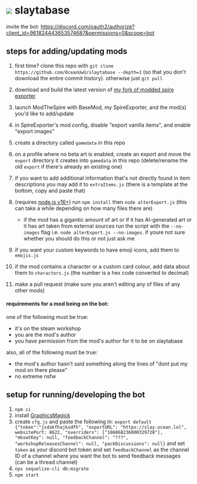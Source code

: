 # ![](static/favicon.ico) slaytabase

invite the bot: https://discord.com/oauth2/authorize?client_id=961824443653574687&permissions=0&scope=bot

## steps for adding/updating mods

1. first time? clone this repo with `git clone https://github.com/OceanUwU/slaytabase --depth=1` (so that you don't download the entire commit history). otherwise just `git pull`
2. download and build the latest version of [my fork of modded spire exporter](https://github.com/OceanUwU/sts-exporter)
3. launch ModTheSpire with BaseMod, my SpireExporter, and the mod(s) you'd like to add/update
4. in SpireExporter's mod config, disable "export vanilla items", and enable "export images"
5. create a directory called `gamedata` in this repo
6. on a profile where no beta art is enabled, create an export and move the `export` directory it creates into `gamedata` in this repo (delete/rename the old `export` if there's already an existing one)
7. if you want to add additional information that's not directly found in item descriptions you may add it to `extraItems.js` (there is a template at the bottom, copy and paste that)
8. (requires [node.js v16+](https://nodejs.org/en/download/)) run `npm install` then `node alterExport.js` (this can take a while depending on how many files there are)

   - if the mod has a gigantic amount of art or if it has AI-generated art or it has art taken from external sources run the script with the `--no-images` flag i.e. `node alterExport.js --no-images`. if youre not sure whether you should do this or not just ask me
9. if you want your custom keywords to have emoji icons, add them to `emojis.js`
10. if the mod contains a character or a custom card colour, add data about them to `characters.js` (the number is a hex code converted to decimal)
11. make a pull request (make sure you aren't editing any of files of any other mods)

#### requirements for a mod being on the bot:

one of the following must be true:

- it's on the steam workshop
- you are the mod's author
- you have permission from the mod's author for it to be on slaytabase

also, all of the following must be true:

- the mod's author hasn't said something along the lines of "dont put my mod on there please"
- no extreme nsfw

## setup for running/developing the bot

1. `npm ci`
2. install [GraphicsMagick](http://www.graphicsmagick.org/download.html)
3. create `cfg.js` and paste the following in: `export default {"token":"jsdakfhajksdfh", "exportURL": "https://slay.ocean.lol", websitePort: 8622, "overriders": ["106068236000329728"], "mkswtKey": null, "feedbackChannel": "???", "workshopReleasesChannel": null, "packDiscussions": null}` and set `token` as your discord bot token and set `feedbackChannel` as the channel ID of a channel where you want the bot to send feedback messages (can be a thread channel)
4. `npx sequelize-cli db:migrate`
5. `npm start`
